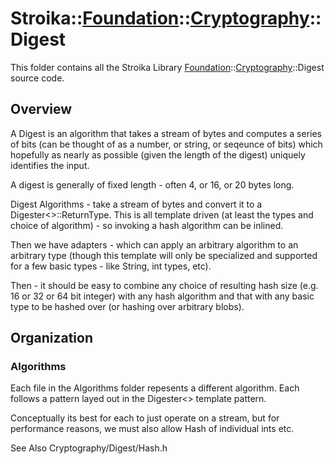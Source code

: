 # Stroika::[Foundation](../../)::[Cryptography](../)::Digest

This folder contains all the Stroika Library [Foundation](../../)::[Cryptography](../)::Digest source code.

## Overview

A Digest is an algorithm that takes a stream of bytes and computes a series of bits (can be thought of as a number, or string, or seqeunce
of bits) which hopefully as nearly as possible (given the length of the digest) uniquely identifies the input.

A digest is generally of fixed length - often 4, or 16, or 20 bytes long.

Digest Algorithms - take a stream of bytes and convert it to a Digester<>::ReturnType. This is
all template driven (at least the types and choice of algorithm) - so invoking a hash algorithm
can be inlined.

Then we have adapters - which can apply an arbitrary algorithm to an arbitrary type (though this
template will only be specialized and supported for a few basic types - like String, int types, etc).

Then - it should be easy to combine any choice of resulting hash size (e.g. 16 or 32 or 64 bit integer)
with any hash algorithm and that with any basic type to be hashed over (or hashing over arbitrary blobs).

## Organization

### Algorithms

Each file in the Algorithms folder repesents a different algorithm. Each follows a pattern layed out
in the Digester<> template pattern.

Conceptually its best for each to just operate on a stream, but for performance
reasons, we must also allow Hash of individual ints etc.

See Also Cryptography/Digest/Hash.h
